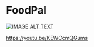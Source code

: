 # FoodPal

[![IMAGE ALT TEXT](http://img.youtube.com/vi/KEWCcmQGums/0.jpg)](http://www.youtube.com/watch?v=KEWCcmQGums "Demo")



https://youtu.be/KEWCcmQGums
